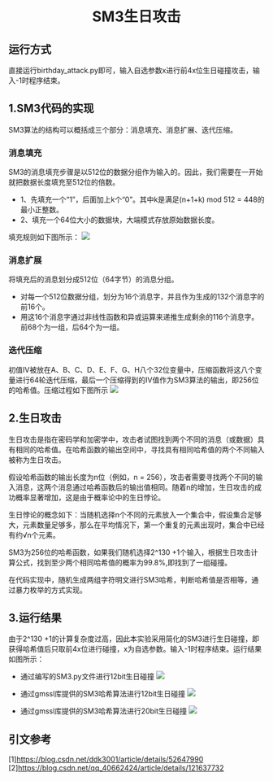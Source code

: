 # <center> SM3生日攻击 </center>

## 运行方式
直接运行birthday_attack.py即可，输入自选参数x进行前4x位生日碰撞攻击，输入-1时程序结束。


## 1.SM3代码的实现
SM3算法的结构可以概括成三个部分：消息填充、消息扩展、迭代压缩。

### 消息填充
SM3的消息填充步骤是以512位的数据分组作为输入的。因此，我们需要在一开始就把数据长度填充至512位的倍数。
* 1、先填充一个“1”，后面加上k个“0”。其中k是满足(n+1+k) mod 512 = 448的最小正整数。
* 2、填充一个64位大小的数据块，大端模式存放原始数据长度。<br>
  
填充规则如下图所示：
![](https://pic.imgdb.cn/item/64ca35241ddac507cc67cfe1.png)


### 消息扩展
将填充后的消息划分成512位（64字节）的消息分组。
* 对每一个512位数据分组，划分为16个消息字，并且作为生成的132个消息字的前16个。
* 用这16个消息字通过非线性函数和异或运算来递推生成剩余的116个消息字。前68个为一组，后64个为一组。


### 迭代压缩
初值IV被放在A、B、C、D、E、F、G、H八个32位变量中，压缩函数将这八个变量进行64轮迭代压缩，最后一个压缩得到的IV值作为SM3算法的输出，即256位的哈希值。压缩过程如下图所示
![](https://pic.imgdb.cn/item/64ca39641ddac507cc70e196.jpg)



## 2.生日攻击
生日攻击是指在密码学和加密学中，攻击者试图找到两个不同的消息（或数据）具有相同的哈希值。在哈希函数的输出空间中，寻找具有相同哈希值的两个不同输入被称为生日攻击。

假设哈希函数的输出长度为n位（例如，n = 256），攻击者需要寻找两个不同的输入消息，这两个消息通过哈希函数后的输出值相同。随着n的增加，生日攻击的成功概率显著增加，这是由于概率论中的生日悖论。

生日悖论的概念如下：当随机选择n个不同的元素放入一个集合中，假设集合足够大，元素数量足够多，那么在平均情况下，第一个重复的元素出现时，集合中已经有约√n个元素。

SM3为256位的哈希函数，如果我们随机选择2^130 +1个输入，根据生日攻击计算公式，找到至少两个相同哈希值的概率为99.8%,即找到了一组碰撞。

在代码实现中，随机生成两组字符明文进行SM3哈希，判断哈希值是否相等，通过暴力枚举的方式实现。

## 3.运行结果
由于2^130 +1的计算复杂度过高，因此本实验采用简化的SM3进行生日碰撞，即获得哈希值后只取前4x位进行碰撞，x为自选参数。输入-1时程序结束。运行结果如图所示：

* 通过编写的SM3.py文件进行12bit生日碰撞
![](https://pic.imgdb.cn/item/64ca450f1ddac507cc8a7aae.jpg)

* 通过gmssl库提供的SM3哈希算法进行12bit生日碰撞
![](https://pic.imgdb.cn/item/64ca45ee1ddac507cc8ce172.jpg)

* 通过gmssl库提供的SM3哈希算法进行20bit生日碰撞
  ![](https://pic.imgdb.cn/item/64ca52651ddac507cca69cf3.jpg)



##  引文参考
[1]https://blog.csdn.net/ddk3001/article/details/52647990
[2]https://blog.csdn.net/qq_40662424/article/details/121637732

